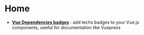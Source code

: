 # Home

<img-cp source="/images/logo/book-documentation.png" :size="200" />

- [**Vue Dependencies badges**](vue-dependencies-badges) : add techs badges to your Vue.js components, useful for documentation like Vuepress
